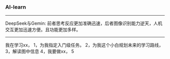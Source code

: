 ###  AI-learn
---

DeepSeek与Gemin:
                前者思考反应更加准确迅速，后者图像识别能力逆天，人机交互更加迅速方便。且功能更加多样。

---

我在学习xx，
1，为我指定入门级任务。
2，为我这个小白规划未来的学习路线，
3，解读图中信息
4，我要做xx，
5
